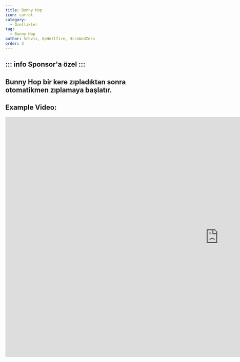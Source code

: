 ```yaml
---
title: Bunny Hop
icon: carrot
category:
  - Özellikler
tag:
  - Bunny Hop
author: Schvis, OpHellfire, HiroAndZero
order: 3
---
```


::: info Sponsor'a özel
:::
---
## Bunny Hop bir kere zıpladıktan sonra otomatikmen zıplamaya başlatır.

## Example Video:

<div class="iframe-container"><iframe width="1328" height="747" src="https://www.youtube.com/embed/Gh2GX23E6dw?list=PL5eI1Tb64p56g27qfYk7VuFTz4FK6YrKa" title="Korepi - Bunnyhop (Sponsor)" frameborder="0" allow="accelerometer; autoplay; clipboard-write; encrypted-media; gyroscope; picture-in-picture; web-share" referrerpolicy="strict-origin-when-cross-origin" allowfullscreen></iframe></div>
